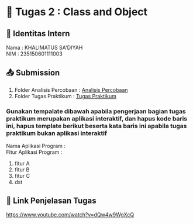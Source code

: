 # 📁 Tugas 2 : Class and Object

## 👤 Identitas Intern
Nama : KHALIMATUS SA'DIYAH            
NIM  : 235150601111003

## 📤 Submission

1. Folder Analisis Percobaan : [Analisis Percobaan](./Analisis%20Percobaan/)
2. Folder Tugas Praktikum : [Tugas Praktikum](./Tugas%20Praktikum/)

### Gunakan tempalate dibawah apabila pengerjaan bagian tugas praktikum merupakan aplikasi interaktif, dan hapus kode baris ini, hapus template berikut beserta kata baris ini apabila tugas praktikum bukan aplikasi interaktif

Nama Aplikasi Program :    
Fitur Aplikasi Program :                   
1. fitur A
2. fitur B
3. fitur C 
4. dst

## 🔗 Link Penjelasan Tugas

https://www.youtube.com/watch?v=dQw4w9WgXcQ

